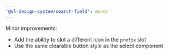 ```yaml
---
'@sl-design-system/search-field': minor
---
```


Minor improvements:
- Add the ability to slot a different icon in the `prefix` slot
- Use the same clearable button style as the select component
